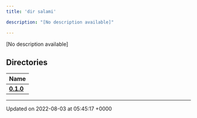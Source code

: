 ```yaml
---
title: 'dir salami'

description: "[No description available]"

---
```







[No description available]

## Directories

| Name           |
| -------------- |
| **[0.1.0](/documentation/code/colliderbit/files/dir_934a6c6179554e0c6deb682bbeceabac/#dir-0.1.0)**  |






-------------------------------

Updated on 2022-08-03 at 05:45:17 +0000

